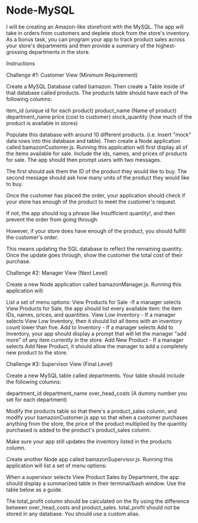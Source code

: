 # Node-MySQL

I will be creating an Amazon-like storefront with the MySQL. The app will take in orders from customers and deplete stock from the store's inventory. As a bonus task, you can program your app to track product sales across your store's departments and then provide a summary of the highest-grossing departments in the store.


Instructions


Challenge #1: Customer View (Minimum Requirement)

Create a MySQL Database called bamazon.
Then create a Table inside of that database called products.
The products table should have each of the following columns:

item_id (unique id for each product)
product_name (Name of product)
department_name
price (cost to customer)
stock_quantity (how much of the product is available in stores)

Populate this database with around 10 different products. (i.e. Insert "mock" data rows into this database and table).
Then create a Node application called bamazonCustomer.js. Running this application will first display all of the items available for sale. Include the ids, names, and prices of products for sale.
The app should then prompt users with two messages.

The first should ask them the ID of the product they would like to buy.
The second message should ask how many units of the product they would like to buy.

Once the customer has placed the order, your application should check if your store has enough of the product to meet the customer's request.

If not, the app should log a phrase like Insufficient quantity!, and then prevent the order from going through.

However, if your store does have enough of the product, you should fulfill the customer's order.

This means updating the SQL database to reflect the remaining quantity.
Once the update goes through, show the customer the total cost of their purchase.


Challenge #2: Manager View (Next Level)

Create a new Node application called bamazonManager.js. Running this application will:

List a set of menu options:
View Products for Sale -If a manager selects View Products for Sale, the app should list every available item: the item IDs, names, prices, and quantities.
View Low Inventory - If a manager selects View Low Inventory, then it should list all items with an inventory count lower than five.
Add to Inventory - If a manager selects Add to Inventory, your app should display a prompt that will let the manager "add more" of any item currently in the store.
Add New Product - If a manager selects Add New Product, it should allow the manager to add a completely new product to the store.


Challenge #3: Supervisor View (Final Level)

Create a new MySQL table called departments. Your table should include the following columns:

department_id
department_name
over_head_costs (A dummy number you set for each department)

Modify the products table so that there's a product_sales column, and modify your bamazonCustomer.js app so that when a customer purchases anything from the store, the price of the product multiplied by the quantity purchased is added to the product's product_sales column.

Make sure your app still updates the inventory listed in the products column.

Create another Node app called bamazonSupervisor.js. Running this application will list a set of menu options:

When a supervisor selects View Product Sales by Department, the app should display a summarized table in their terminal/bash window. Use the table below as a guide.

The total_profit column should be calculated on the fly using the difference between over_head_costs and product_sales. total_profit should not be stored in any database. You should use a custom alias.


